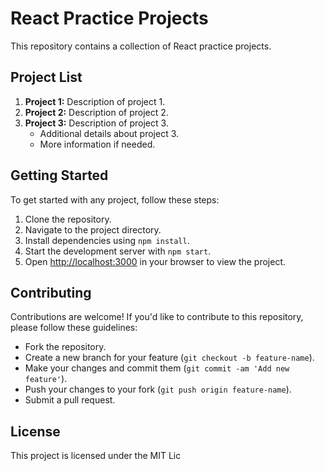# React Practice Projects

This repository contains a collection of React practice projects.

## Project List

1. **Project 1:** Description of project 1.
2. **Project 2:** Description of project 2.
3. **Project 3:** Description of project 3.
   - Additional details about project 3.
   - More information if needed.

## Getting Started

To get started with any project, follow these steps:

1. Clone the repository.
2. Navigate to the project directory.
3. Install dependencies using `npm install`.
4. Start the development server with `npm start`.
5. Open [http://localhost:3000](http://localhost:3000) in your browser to view the project.

## Contributing

Contributions are welcome! If you'd like to contribute to this repository, please follow these guidelines:

- Fork the repository.
- Create a new branch for your feature (`git checkout -b feature-name`).
- Make your changes and commit them (`git commit -am 'Add new feature'`).
- Push your changes to your fork (`git push origin feature-name`).
- Submit a pull request.

## License

This project is licensed under the MIT Lic
